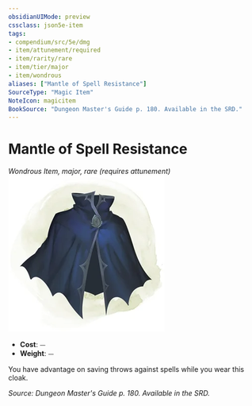 ```yaml
---
obsidianUIMode: preview
cssclass: json5e-item
tags:
- compendium/src/5e/dmg
- item/attunement/required
- item/rarity/rare
- item/tier/major
- item/wondrous
aliases: ["Mantle of Spell Resistance"]
SourceType: "Magic Item"
NoteIcon: magicitem
BookSource: "Dungeon Master's Guide p. 180. Available in the SRD."
---
```

# Mantle of Spell Resistance
*Wondrous Item, major, rare (requires attunement)*  
![](https://raw.githubusercontent.com/5etools-mirror-2/5etools-img/main/items/DMG/Mantle%20of%20Spell%20Resistance.webp#right)  

- **Cost**: ⏤
- **Weight**: ⏤

You have advantage on saving throws against spells while you wear this cloak.

*Source: Dungeon Master's Guide p. 180. Available in the SRD.*